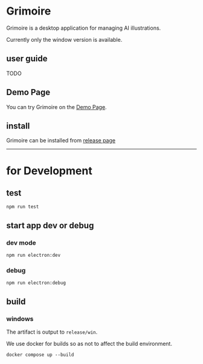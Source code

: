 # Grimoire

Grimoire is a desktop application for managing AI illustrations.

Currently only the window version is available.

## user guide

TODO

## Demo Page

You can try Grimoire on the [Demo Page](https://i-shinya.github.io/grimoire/).

## install

Grimoire can be installed from [release page](https://github.com/i-shinya/grimoire/releases)

---

# for Development

## test

```shell
npm run test
```

## start app dev or debug

### dev mode

```shell
npm run electron:dev
```

### debug

```shell
npm run electron:debug
```

## build

### windows

The artifact is output to `release/win`.

We use docker for builds so as not to affect the build environment.

```shell
docker compose up --build
```
